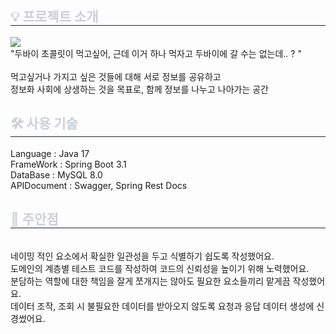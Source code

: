 <div align= "center">
    </div>
    <div style="text-align:left;">   
    <div style="font-weight: 700; font-size: 15px; text-align: left; color: #c9d1d9;">  </div> 
    </div>
    <div style="text-align:left;"> 
        <h2 style="border-bottom: 1px solid #21262d; color: #c9d1d9;"> 💡 프로젝트 소개 </h2> 
    <div style="margin: ; text-align: left;" "text-align: left;">
    <img src="https://github.com/khmgobe/have-it-backend/assets/98224004/89bf9aa1-d712-437d-b85b-a3f8a40992e3"> <br>
      "두바이 초콜릿이 먹고싶어, 근데 이거 하나 먹자고 두바이에 갈 수는 없는데.. ? " <br>
<br>
    먹고싶거나 가지고 싶은 것들에 대해  
    서로 정보를 공유하고 <br> 정보화 사회에 
    상생하는 것을 목표로, 함께 정보를 나누고 나아가는 공간 <br>
    </div>
    <div style="font-weight: 700; font-size: 15px; text-align: left; color: #c9d1d9;">  </div> 
    </div>
    <h2 style="border-bottom: 1px solid #21262d; color: #c9d1d9;"> 🛠️ 사용 기술  </h2>
    <div style="margin: ; text-align: left;" "text-align: left;">
    Language : Java 17 <br>
    FrameWork : Spring Boot 3.1 <br>
    DataBase : MySQL 8.0 <br>
    APIDocument : Swagger, Spring Rest Docs 
    </div>
    <div style="text-align: left;">
    <h2 style="border-bottom: 1px solid #21262d; color: #c9d1d9;"> 🤔 주안점 </h2> <br> 
      네이밍 적인 요소에서 확실한 일관성을 두고 식별하기 쉽도록 작성했어요. <br>
      도메인의 계층별 테스트 코드를 작성하여 코드의 신뢰성을 높이기 위해 노력했어요. <br>
      분담하는 역할에 대한 책임을 잘게 쪼개지는 않아도 필요한 요소들끼리 맡게끔 작성했어요. <br>
      데이터 조작, 조회 시 불필요한 데이터를 받아오지 않도록 요청과 응답 데이터 생성에 신경썼어요. <br>
          </div> 
    </div>
    <br>
           
           
           
